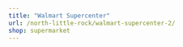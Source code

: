 ```yaml
---
title: "Walmart Supercenter"
url: /north-little-rock/walmart-supercenter-2/
shop: supermarket
---
```

